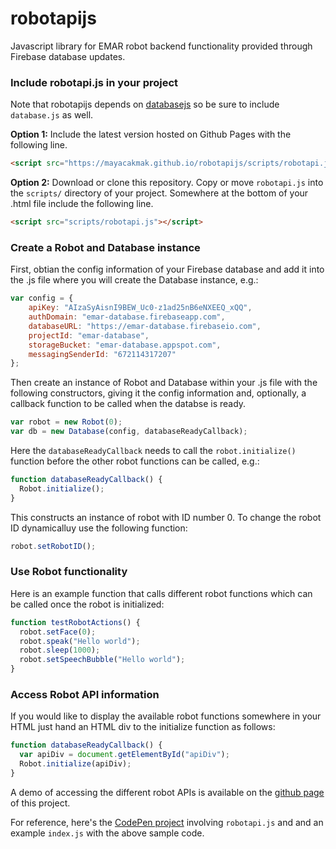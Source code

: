 # robotapijs

Javascript library for EMAR robot backend functionality provided through Firebase database updates.

### Include robotapi.js in your project

Note that robotapijs depends on [databasejs](https://github.com/mayacakmak/databasejs/blob/master/README.md#databasejs) so be sure to include `database.js` as well.

**Option 1:** Include the latest version hosted on Github Pages with the following line.

```html
<script src="https://mayacakmak.github.io/robotapijs/scripts/robotapi.js"></script>
```

**Option 2:** Download or clone this repository. Copy or move `robotapi.js` into the `scripts/` directory of your project.
Somewhere at the bottom of your .html file include the following line.

```html
<script src="scripts/robotapi.js"></script>
```

### Create a Robot and Database instance

First, obtian the config information of your Firebase database and add it into the .js file where you will create the Database instance, e.g.:
```javascript
var config = {
    apiKey: "AIzaSyAisnI9BEW_Uc0-z1ad25nB6eNXEEQ_xQQ",
    authDomain: "emar-database.firebaseapp.com",
    databaseURL: "https://emar-database.firebaseio.com",
    projectId: "emar-database",
    storageBucket: "emar-database.appspot.com",
    messagingSenderId: "672114317207"
};
```

Then create an instance of Robot and Database within your .js file with the following constructors, giving it the config information and, optionally, a callback function to be called when the databse is ready.

```javascript
var robot = new Robot(0);
var db = new Database(config, databaseReadyCallback);
```

Here the `databaseReadyCallback` needs to call the `robot.initialize()` function before the other robot functions can be called, e.g.:

```javascript
function databaseReadyCallback() {
  Robot.initialize();
}
```

This constructs an instance of robot with ID number 0. To change the robot ID dynamicalluy use the following function:

```javascript
robot.setRobotID();
```

### Use Robot functionality

Here is an example function that calls different robot functions which can be called once the robot is initialized:

```javascript
function testRobotActions() {
  robot.setFace(0);
  robot.speak("Hello world");
  robot.sleep(1000);
  robot.setSpeechBubble("Hello world");
}
```

### Access Robot API information

If you would like to display the available robot functions somewhere in your HTML just hand an HTML div to the initialize function as follows:

```javascript
function databaseReadyCallback() {
  var apiDiv = document.getElementById("apiDiv");
  Robot.initialize(apiDiv);
}
```

A demo of accessing the different robot APIs is available on the [github page](https://mayacakmak.github.io/robotapijs/) of this project.

For reference, here's the [CodePen project](https://codepen.io/mayacakmak/project/editor/ABprmo) involving `robotapi.js` and and an example `index.js` with the above sample code.
